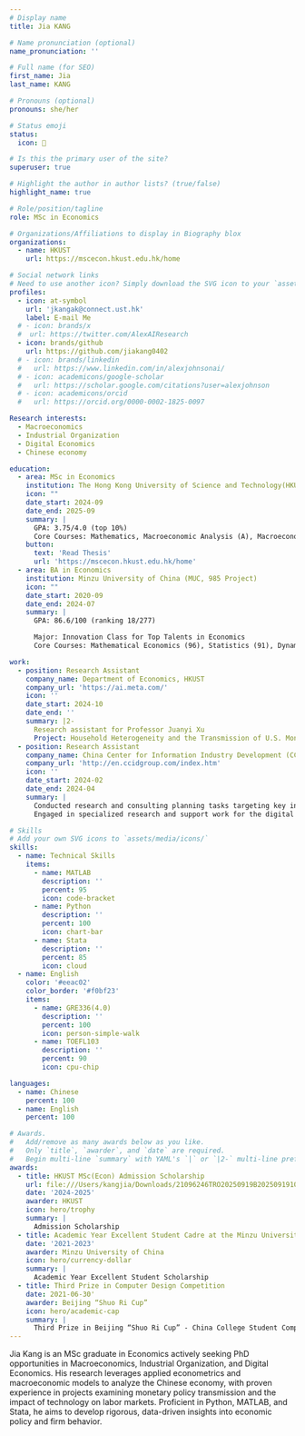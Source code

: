 ```yaml
---
# Display name
title: Jia KANG

# Name pronunciation (optional)
name_pronunciation: ''

# Full name (for SEO)
first_name: Jia
last_name: KANG

# Pronouns (optional)
pronouns: she/her

# Status emoji
status:
  icon: 🚀

# Is this the primary user of the site?
superuser: true

# Highlight the author in author lists? (true/false)
highlight_name: true

# Role/position/tagline
role: MSc in Economics

# Organizations/Affiliations to display in Biography blox
organizations:
  - name: HKUST
    url: https://mscecon.hkust.edu.hk/home

# Social network links
# Need to use another icon? Simply download the SVG icon to your `assets/media/icons/` folder.
profiles:
  - icon: at-symbol
    url: 'jkangak@connect.ust.hk'
    label: E-mail Me
  # - icon: brands/x
  #  url: https://twitter.com/AlexAIResearch
  - icon: brands/github
    url: https://github.com/jiakang0402
  # - icon: brands/linkedin
  #   url: https://www.linkedin.com/in/alexjohnsonai/
  # - icon: academicons/google-scholar
  #   url: https://scholar.google.com/citations?user=alexjohnson
  # - icon: academicons/orcid
  #   url: https://orcid.org/0000-0002-1825-0097

Research interests:
  - Macroeconomics
  - Industrial Organization
  - Digital Economics
  - Chinese economy

education:
  - area: MSc in Economics
    institution: The Hong Kong University of Science and Technology(HKUST)
    icon: ""
    date_start: 2024-09
    date_end: 2025-09
    summary: |
      GPA: 3.75/4.0 (top 10%)
      Core Courses: Mathematics, Macroeconomic Analysis (A), Macroeconomic Theory Ⅱ (A-), Applied Econometrics (A), Monetary Economics (A+), The Asset Management Industry (A-), MSc Project (Thesis)(A)
    button:
      text: 'Read Thesis'
      url: 'https://mscecon.hkust.edu.hk/home'
  - area: BA in Economics
    institution: Minzu University of China (MUC, 985 Project)
    icon: ""
    date_start: 2020-09
    date_end: 2024-07
    summary: |
      GPA: 86.6/100 (ranking 18/277)

      Major: Innovation Class for Top Talents in Economics
      Core Courses: Mathematical Economics (96), Statistics (91), Dynamic Optimization (90), Advanced MathematicsⅡ (87), Intermediate Macroeconomics (83), Econometrics (88), Social Research Methods (88), Probability and Mathematical Statistics(87), Frontier of Public Finance (90), Digital Economy (95), Graduation Project (Thesis) (90)

work:
  - position: Research Assistant
    company_name: Department of Economics, HKUST
    company_url: 'https://ai.meta.com/'
    icon: ''
    date_start: 2024-10
    date_end: ''
    summary: |2-
      Research assistant for Professor Juanyi Xu
      Project: Household Heterogeneity and the Transmission of U.S. Monetary Policy
  - position: Research Assistant
    company_name: China Center for Information Industry Development (CCID)
    company_url: 'http://en.ccidgroup.com/index.htm'
    icon: ''
    date_start: 2024-02
    date_end: 2024-04
    summary: |
      Conducted research and consulting planning tasks targeting key industries such as steel.
      Engaged in specialized research and support work for the digital transformation of the manufacturing industry.

# Skills
# Add your own SVG icons to `assets/media/icons/`
skills:
  - name: Technical Skills
    items:
      - name: MATLAB
        description: ''
        percent: 95
        icon: code-bracket
      - name: Python
        description: ''
        percent: 100
        icon: chart-bar
      - name: Stata
        description: ''
        percent: 85
        icon: cloud
  - name: English
    color: '#eeac02'
    color_border: '#f0bf23'
    items:
      - name: GRE336(4.0)
        description: ''
        percent: 100
        icon: person-simple-walk
      - name: TOEFL103
        description: ''
        percent: 90
        icon: cpu-chip

languages:
  - name: Chinese
    percent: 100
  - name: English
    percent: 100

# Awards.
#   Add/remove as many awards below as you like.
#   Only `title`, `awarder`, and `date` are required.
#   Begin multi-line `summary` with YAML's `|` or `|2-` multi-line prefix and indent 2 spaces below.
awards:
  - title: HKUST MSc(Econ) Admission Scholarship
    url: file:///Users/kangjia/Downloads/21096246TRO20250919B20250919104922%20(1).pdf
    date: '2024-2025'
    awarder: HKUST
    icon: hero/trophy
    summary: |
      Admission Scholarship
  - title: Academic Year Excellent Student Cadre at the Minzu University of China
    date: '2021-2023'
    awarder: Minzu University of China
    icon: hero/currency-dollar
    summary: |
      Academic Year Excellent Student Scholarship
  - title: Third Prize in Computer Design Competition
    date: 2021-06-30'
    awarder: Beijing “Shuo Ri Cup”
    icon: hero/academic-cap
    summary: |
      Third Prize in Beijing “Shuo Ri Cup” - China College Student Computer Design Competition
---
```


Jia Kang is an MSc graduate in Economics actively seeking PhD opportunities in Macroeconomics, Industrial Organization, and Digital Economics. His research leverages applied econometrics and macroeconomic models to analyze the Chinese economy, with proven experience in projects examining monetary policy transmission and the impact of technology on labor markets. Proficient in Python, MATLAB, and Stata, he aims to develop rigorous, data-driven insights into economic policy and firm behavior.
